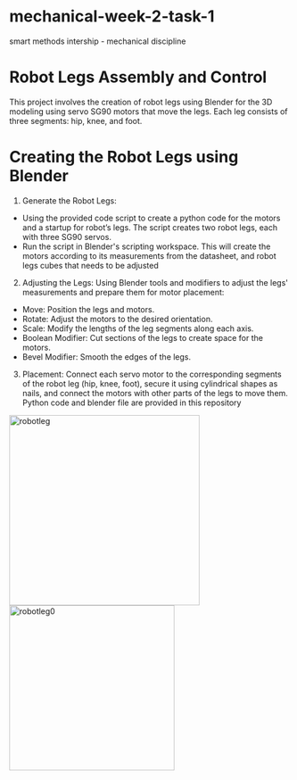 # mechanical-week-2-task-1
smart methods intership - mechanical discipline  

# Robot Legs Assembly and Control
This project involves the creation of robot legs using Blender for the 3D modeling using  servo SG90 motors that move the legs. Each leg consists of three segments: hip, knee, and foot.

# Creating the Robot Legs using Blender
1.	Generate the Robot Legs:
-	Using the provided code script to create a python code for the motors and a startup for robot’s legs. The script creates two robot legs, each with three SG90 servos.
-	Run the script in Blender's scripting workspace. This will create the motors according to its measurements from the datasheet, and robot legs cubes that needs to be adjusted 
2.	Adjusting the Legs: Using Blender tools and modifiers to adjust the legs' measurements and prepare them for motor placement:
-	Move: Position the legs and motors.
-	Rotate: Adjust the motors to the desired orientation.
-	Scale: Modify the lengths of the leg segments along each axis.
-	Boolean Modifier: Cut sections of the legs to create space for the motors.
-	Bevel Modifier: Smooth the edges of the legs.
3.	Placement: Connect each servo motor to the corresponding segments of the robot leg (hip, knee, foot), secure it using cylindrical shapes as nails, and connect the motors with other parts of the legs to move them.
Python code and blender file are provided in this repository 

<img width="341" alt="robotleg" src="https://github.com/user-attachments/assets/e44ea4c3-e553-4de2-a36c-4af00f783695">
<img width="296" alt="robotleg0" src="https://github.com/user-attachments/assets/47b1844a-0f55-424b-8a7b-f99b62cc0ec4">
